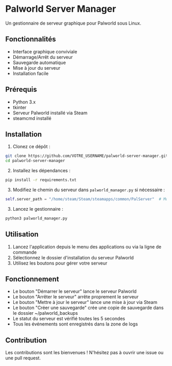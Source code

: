 # Palworld Server Manager

Un gestionnaire de serveur graphique pour Palworld sous Linux.

## Fonctionnalités

- Interface graphique conviviale
- Démarrage/Arrêt du serveur
- Sauvegarde automatique
- Mise à jour du serveur
- Installation facile

## Prérequis

- Python 3.x
- tkinter
- Serveur Palworld installé via Steam
- steamcmd installé

## Installation

1. Clonez ce dépôt :
```bash
git clone https://github.com/VOTRE_USERNAME/palworld-server-manager.git
cd palworld-server-manager
```

2. Installez les dépendances :
```bash
pip install -r requirements.txt
```

3. Modifiez le chemin du serveur dans `palworld_manager.py` si nécessaire :
```python
self.server_path = "/home/steam/Steam/steamapps/common/PalServer"  # Modifiez selon votre installation
```

3. Lancez le gestionnaire :
```bash
python3 palworld_manager.py
```

## Utilisation

1. Lancez l'application depuis le menu des applications ou via la ligne de commande
2. Sélectionnez le dossier d'installation du serveur Palworld
3. Utilisez les boutons pour gérer votre serveur

## Fonctionnement

- Le bouton "Démarrer le serveur" lance le serveur Palworld
- Le bouton "Arrêter le serveur" arrête proprement le serveur
- Le bouton "Mettre à jour le serveur" lance une mise à jour via Steam
- Le bouton "Créer une sauvegarde" crée une copie de sauvegarde dans le dossier ~/palworld_backups
- Le statut du serveur est vérifié toutes les 5 secondes
- Tous les événements sont enregistrés dans la zone de logs

## Contribution

Les contributions sont les bienvenues ! N'hésitez pas à ouvrir une issue ou une pull request.
